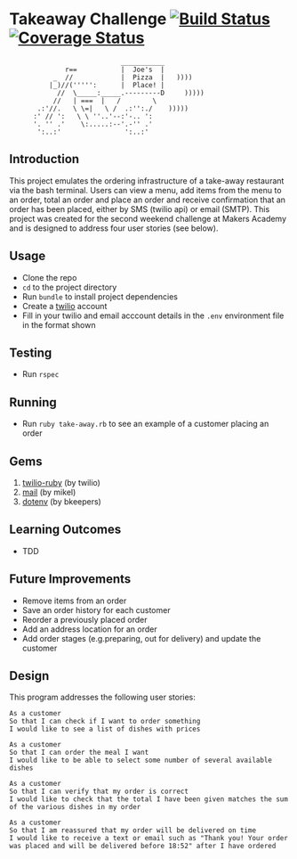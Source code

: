 Takeaway Challenge [![Build Status](https://travis-ci.org/joemaidman/takeaway-challenge.svg?branch=master)](https://travis-ci.org/joemaidman/takeaway-challenge) [![Coverage Status](https://coveralls.io/repos/github/joemaidman/takeaway-challenge/badge.svg?branch=master)](https://coveralls.io/github/joemaidman/takeaway-challenge?branch=master)
==================
```
                            ___________
              r==           |  Joe's  |      
           _  //            |  Pizza  |   ))))
          |_)//(''''':      |  Place! |             
            //  \_____:_____.---------D     )))))
           //   | ===  |   /        \
       .:'//.   \ \=|   \ /  .:'':./    )))))
      :' // ':   \ \ ''..'--:'-.. ':
      '. '' .'    \:.....:--'.-'' .'
       ':..:'                ':..:'

 ```

Introduction
-------
This project emulates the ordering infrastructure of a take-away restaurant via the bash terminal. Users can view a menu, add items from the menu to an order, total an order and place an order and receive confirmation that an order has been placed, either by SMS (twilio api) or email (SMTP). This project was created for the second weekend challenge at Makers Academy and is designed to address four user stories (see below).

Usage
-----
- Clone the repo
- `cd` to the project directory
- Run `bundle` to install project dependencies
- Create a [twilio](https://www.twilio.com/) account
- Fill in your twilio and email acccount details in the `.env` environment file in the format shown

Testing
-----
- Run `rspec`

Running
-----
- Run `ruby take-away.rb` to see an example of a customer placing an order

Gems
-----
1. <a href="https://github.com/twilio/twilio-ruby">twilio-ruby</a> (by twilio)
2. <a href="https://github.com/mikel/mail">mail</a> (by mikel)
3. <a href="https://github.com/bkeepers/dotenv">dotenv</a> (by bkeepers)

Learning Outcomes
-----
- TDD

Future Improvements
-----
- Remove items from an order
- Save an order history for each customer
- Reorder a previously placed order
- Add an address location for an order
- Add order stages (e.g.preparing, out for delivery) and update the customer

Design
-----
This program addresses the following user stories:

```
As a customer
So that I can check if I want to order something
I would like to see a list of dishes with prices

As a customer
So that I can order the meal I want
I would like to be able to select some number of several available dishes

As a customer
So that I can verify that my order is correct
I would like to check that the total I have been given matches the sum of the various dishes in my order

As a customer
So that I am reassured that my order will be delivered on time
I would like to receive a text or email such as "Thank you! Your order was placed and will be delivered before 18:52" after I have ordered
```
